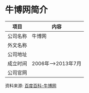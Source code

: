 # 牛博网简介

|项目|内容|
|-----|-----|
|公司名称|牛博网|
|外文名称||
|公司地址||
|成立时间|2006年-->2013年7月|
|公司官网||

资料来源: 
[百度百科-牛博网](https://baike.baidu.com/item/%E7%89%9B%E5%8D%9A%E7%BD%91)